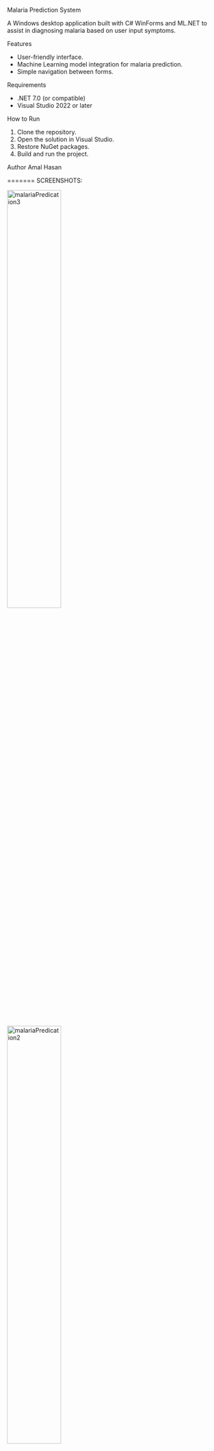 Malaria Prediction System

A Windows desktop application built with C# WinForms and ML.NET to assist in diagnosing malaria based on user input symptoms.

 Features
- User-friendly interface.
- Machine Learning model integration for malaria prediction.
- Simple navigation between forms.

 Requirements
- .NET 7.0 (or compatible)
- Visual Studio 2022 or later

 How to Run
1. Clone the repository.
2. Open the solution in Visual Studio.
3. Restore NuGet packages.
4. Build and run the project.

 Author
Amal Hasan

=======
SCREENSHOTS:



<img width=50% alt="malariaPredication3" src="https://github.com/user-attachments/assets/0698d487-4689-4503-aa45-873dd8b6fe72" />
<img width=50%  alt="malariaPredication2" src="https://github.com/user-attachments/assets/e5e0ff16-77b2-4ea8-9dd3-a6b29e07c14a" />
<img width=50%  alt="malariaPredication1" src="https://github.com/user-attachments/assets/1fe0f966-342b-46c7-954b-ba591d9eaff9" />
<img width=50%  alt="malariaPredication4" src="https://github.com/user-attachments/assets/c2160442-74d7-45fe-b971-a8013f58e174" />
>>>>>>> 067a557cc7173f39d1f1826556ad9c89f60b5466

